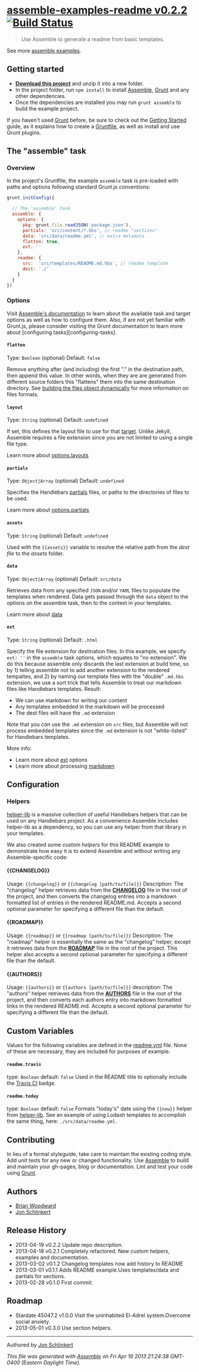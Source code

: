 # [assemble-examples-readme v0.2.2](https://github.com/assemble/assemble-examples-readme) [![Build Status](https://travis-ci.org/assemble/assemble-examples-readme.png)](https://travis-ci.org/assemble/assemble-examples-readme)

> Use Assemble to generate a readme from basic templates.

See more [assemble examples][assemble-examples].

## Getting started
* **[Download this project][download]** and unzip it into a new folder.  
* In the project folder, run `npm install` to install [Assemble][assemble], [Grunt](http://gruntjs.com/) and any other dependencies.
* Once the dependencies are installed you may run `grunt assemble` to build the example project.

If you haven't used [Grunt](http://gruntjs.com/) before, be sure to check out the [Getting Started](http://gruntjs.com/getting-started) guide, as it explains how to create a [Gruntfile][gruntfile], as well as install and use Grunt plugins. 



## The "assemble" task

### Overview
In the project's Gruntfile, the example `assemble` task is pre-loaded with paths and options following standard Grunt.js conventions:

```js
grunt.initConfig({

  // The 'assemble' task
  assemble: {
    options: {
      pkg: grunt.file.readJSON('package.json'),
      partials: 'src/content/*.hbs', // readme "sections"
      data: 'src/data/readme.yml', // extra metadata
      flatten: true,
      ext: ''
    },
    readme: {
      src:  'src/templates/README.md.hbs', // readme template
      dest: './'
    }
  }
})
```


### Options
Visit [Assemble's documentation][wiki] to learn about the available task and target options as well as how to configure them. Also, if are not yet familiar with Grunt.js, please consider visiting the Grunt documentation to learn more about [configuring tasks][configuring-tasks]. 

#### `flatten`
Type: `Boolean` (optional)
Default: `false`

Remove anything after (and including) the first "." in the destination path, then append this value. In other words, when they are are generated from different source folders this "flattens" them into the same destination directory. See [building the files object dynamically][files-object] for more information on files formats.


#### `layout`
Type: `String` (optional)
Default: `undefined`

If set, this defines the layout file to use for that [target][tasks-and-targets]. Unlike Jekyll, Assemble requires a file extension since you are not limited to using a single file type.

Learn more about [options.layouts][layouts]

#### `partials`
Type: `Object|Array` (optional)
Default: `undefined` 

Specifies the Handlebars [partials][] files, or paths to the directories of files to be used. 

Learn more about [options.partials][partials]

#### `assets`
Type: `String` (optional)
Default: `undefined`

Used with the `{{assets}}` variable to resolve the relative path from the _dest file_ to the _assets_ folder.


#### `data`
Type: `Object|Array` (optional)
Default: `src/data`

Retrieves data from any specified `JSON` and/or `YAML` files to populate the templates when rendered. Data gets passed through the `data` object to the options on the assemble task, then to the context in your templates. 

Learn more about [data][data]

#### `ext`
Type: `String` (optional)
Default: `.html`

Specify the file extension for destination files.  In this example, we specify `ext: ''` in the `assemble` task options, which equates to "no extension". We do this because assemble only discards the last extension at build time, so by 1) telling assemble not to add another extension to the rendered tempaltes, and 2) by naming our template files with the "double" `.md.hbs` extension, we use a sort trick that tells Assemble to treat our markdown files like Handlebars templates. Result:

* We can use markdown for writing our content
* Any templates embedded in the markdown will be processed
* The dest files will have the `.md` extension

Note that you _can_ use the `.md` extension on `src` files, but Assemble will not process embedded templates since the `.md` extension is not "white-listed" for Handlebars templates. 

More info: 
* Learn more about [ext][options] options
* Learn more about processing [markdown][]


## Configuration

### Helpers
[helper-lib](https://github.com/assemble/helper-lib/) is a massive collection of useful Handlebars helpers that can be used on any Handlebars project. As a convenience Assemble includes helper-lib as a dependency, so you can use any helper from that library in your templates. 

We also created some _custom helpers_ for this README example to demonstrate how easy it is to extend Assemble and without writing any Assemble-specific code:

#### {{CHANGELOG}}
Usage: `{{changelog}}` or `{{changelog [path/to/file]}}` 
Description: The "changelog" helper retrieves data from the **[CHANGELOG](CHANGELOG)** file in the root of the project, and then converts the changelog entries into a markdown formatted list of entries in the rendered README.md. Accepts a second optional parameter for specifying a different file than the default.

#### {{ROADMAP}}
Usage: `{{roadmap}}` or `{{roadmap [path/to/file]}}` 
Description: The "roadmap" helper is essentially the same as the "changelog" helper, except it retrieves data from the **[ROADMAP](ROADMAP)** file in the root of the project. This helper also accepts a second optional parameter for specifying a different file than the default.

#### {{AUTHORS}}
Usage: `{{authors}}` or `{{authors [path/to/file]}}` 
description: The "authors" helper retrieves data from the **[AUTHORS](AUTHORS)** file in the root of the project, and then converts each authors entry into markdown formatted links in the rendered README.md. Accepts a second optional parameter for specifying a different file than the default.



## Custom Variables
Values for the following variables are defined in the [readme.yml](./src/data/readme.yml) file. None of these are necessary, they are included for purposes of example. 


#### `readme.travis`
type: `Boolean`
default: `false`
Used in the README title to optionally include the [Travis CI](https://travis-ci.org/) badge. 

#### `readme.today`
type: `Boolean`
default: `false`
Formats "today's" date using the `{{now}}` helper from [helper-lib](https://github.com/assemble/helper-lib/). 
See an example of using Lodash templates to accomplish the same thing, here: `./src/data/readme.yml`. 





## Contributing
In lieu of a formal styleguide, take care to maintain the existing coding style. Add unit tests for any new or changed functionality. Use [Assemble][assemble] to build and maintain your gh-pages, blog or documentation. Lint and test your code using [Grunt](http://gruntjs.com/).



## Authors
* [Brian Woodward](http://github.com/doowb)  
* [Jon Schlinkert](http://github.com/jonschlinkert)  

## Release History
* 2013-04-19    v0.2.2    Update repo description.
* 2013-04-18    v0.2.1    Completely refactored. New custom helpers, examples and documentation.
* 2013-03-02    v0.1.2    Changelog templates now add history to README
* 2013-03-01    v0.1.1    Adds README example.Uses templates/data and partials for sections.
* 2013-02-28    v0.1.0    First commit.


## Roadmap
* Stardate 45047.2    v1.0.0    Visit the uninhabited El-Adrel system.Overcome social anxiety.
* 2013-05-01    v0.3.0    Use section helpers.


---
Authored by [Jon Schlinkert](http://github.com/jonschlinkert/)

_This file was generated with [Assemble][] on Fri Apr 19 2013 21:24:38 GMT-0400 (Eastern Daylight Time)._

<!-- assemble links -->

[download]: https://github.com/assemble/assemble-examples-basic/archive/master.zip
[assemble]: https://github.com/assemble/assemble/
[assemble-examples]: https://github.com/assemble/assemble-examples

[wiki]: https://github.com/assemble/assemble/wiki
[data]: https://github.com/assemble/assemble/wiki/data
[layouts]: https://github.com/assemble/assemble/wiki/layouts
[markdown]: https://github.com/assemble/assemble/wiki/markdown
[options]: https://github.com/assemble/assemble/wiki/options
[partials]: https://github.com/assemble/assemble/wiki/partials


<!-- grunt links -->

[gruntfile]: http://gruntjs.com/sample-gruntfile
[configuring tasks]: http://gruntjs.com/configuring-tasks
[files-object]: http://gruntjs.com/configuring-tasks#building-the-files-object-dynamically
[tasks-and-targets]: http://gruntjs.com/configuring-tasks#task-configuration-and-targets